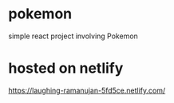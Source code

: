 # pokemon
simple react project involving Pokemon

# hosted on netlify
https://laughing-ramanujan-5fd5ce.netlify.com/
